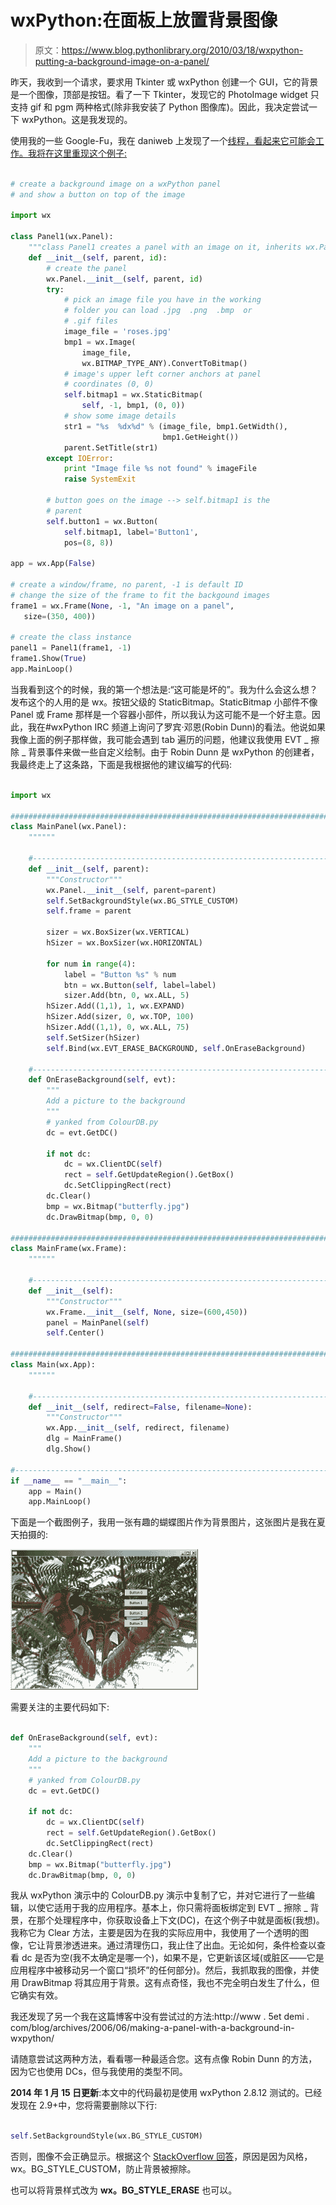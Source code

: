 # wxPython:在面板上放置背景图像

> 原文：<https://www.blog.pythonlibrary.org/2010/03/18/wxpython-putting-a-background-image-on-a-panel/>

昨天，我收到一个请求，要求用 Tkinter 或 wxPython 创建一个 GUI，它的背景是一个图像，顶部是按钮。看了一下 Tkinter，发现它的 PhotoImage widget 只支持 gif 和 pgm 两种格式(除非我安装了 Python 图像库)。因此，我决定尝试一下 wxPython。这是我发现的。

使用我的一些 Google-Fu，我在 daniweb 上发现了一个[线程，看起来它可能会工作。我将在这里重现这个例子:](http://www.daniweb.com/forums/thread71560.html#)

```py

# create a background image on a wxPython panel
# and show a button on top of the image

import wx

class Panel1(wx.Panel):
    """class Panel1 creates a panel with an image on it, inherits wx.Panel"""
    def __init__(self, parent, id):
        # create the panel
        wx.Panel.__init__(self, parent, id)
        try:
            # pick an image file you have in the working 
            # folder you can load .jpg  .png  .bmp  or 
            # .gif files
            image_file = 'roses.jpg'
            bmp1 = wx.Image(
                image_file, 
                wx.BITMAP_TYPE_ANY).ConvertToBitmap()
            # image's upper left corner anchors at panel 
            # coordinates (0, 0)
            self.bitmap1 = wx.StaticBitmap(
                self, -1, bmp1, (0, 0))
            # show some image details
            str1 = "%s  %dx%d" % (image_file, bmp1.GetWidth(),
                                  bmp1.GetHeight()) 
            parent.SetTitle(str1)
        except IOError:
            print "Image file %s not found" % imageFile
            raise SystemExit

        # button goes on the image --> self.bitmap1 is the 
        # parent
        self.button1 = wx.Button(
            self.bitmap1, label='Button1', 
            pos=(8, 8))

app = wx.App(False)

# create a window/frame, no parent, -1 is default ID
# change the size of the frame to fit the backgound images
frame1 = wx.Frame(None, -1, "An image on a panel", 
   size=(350, 400))

# create the class instance
panel1 = Panel1(frame1, -1)
frame1.Show(True)
app.MainLoop()

```

当我看到这个的时候，我的第一个想法是:“这可能是坏的”。我为什么会这么想？发布这个的人用的是 wx。按钮父级的 StaticBitmap。StaticBitmap 小部件不像 Panel 或 Frame 那样是一个容器小部件，所以我认为这可能不是一个好主意。因此，我在#wxPython IRC 频道上询问了罗宾·邓恩(Robin Dunn)的看法。他说如果我像上面的例子那样做，我可能会遇到 tab 遍历的问题，他建议我使用 EVT _ 擦除 _ 背景事件来做一些自定义绘制。由于 Robin Dunn 是 wxPython 的创建者，我最终走上了这条路，下面是我根据他的建议编写的代码:

```py

import wx

########################################################################
class MainPanel(wx.Panel):
    """"""

    #----------------------------------------------------------------------
    def __init__(self, parent):
        """Constructor"""
        wx.Panel.__init__(self, parent=parent)
        self.SetBackgroundStyle(wx.BG_STYLE_CUSTOM)
        self.frame = parent

        sizer = wx.BoxSizer(wx.VERTICAL)
        hSizer = wx.BoxSizer(wx.HORIZONTAL)

        for num in range(4):
            label = "Button %s" % num
            btn = wx.Button(self, label=label)
            sizer.Add(btn, 0, wx.ALL, 5)
        hSizer.Add((1,1), 1, wx.EXPAND)
        hSizer.Add(sizer, 0, wx.TOP, 100)
        hSizer.Add((1,1), 0, wx.ALL, 75)
        self.SetSizer(hSizer)
        self.Bind(wx.EVT_ERASE_BACKGROUND, self.OnEraseBackground)

    #----------------------------------------------------------------------
    def OnEraseBackground(self, evt):
        """
        Add a picture to the background
        """
        # yanked from ColourDB.py
        dc = evt.GetDC()

        if not dc:
            dc = wx.ClientDC(self)
            rect = self.GetUpdateRegion().GetBox()
            dc.SetClippingRect(rect)
        dc.Clear()
        bmp = wx.Bitmap("butterfly.jpg")
        dc.DrawBitmap(bmp, 0, 0)

########################################################################
class MainFrame(wx.Frame):
    """"""

    #----------------------------------------------------------------------
    def __init__(self):
        """Constructor"""
        wx.Frame.__init__(self, None, size=(600,450))
        panel = MainPanel(self)        
        self.Center()

########################################################################
class Main(wx.App):
    """"""

    #----------------------------------------------------------------------
    def __init__(self, redirect=False, filename=None):
        """Constructor"""
        wx.App.__init__(self, redirect, filename)
        dlg = MainFrame()
        dlg.Show()

#----------------------------------------------------------------------
if __name__ == "__main__":
    app = Main()
    app.MainLoop()

```

下面是一个截图例子，我用一张有趣的蝴蝶图片作为背景图片，这张图片是我在夏天拍摄的:

[![](img/da1a2af5488fce2ea95c59135a4d9dfb.png "panel_with_bg")](https://www.blog.pythonlibrary.org/wp-content/uploads/2010/03/panel_with_bg.png)

需要关注的主要代码如下:

```py

def OnEraseBackground(self, evt):
    """
    Add a picture to the background
    """
    # yanked from ColourDB.py
    dc = evt.GetDC()

    if not dc:
        dc = wx.ClientDC(self)
        rect = self.GetUpdateRegion().GetBox()
        dc.SetClippingRect(rect)
    dc.Clear()
    bmp = wx.Bitmap("butterfly.jpg")
    dc.DrawBitmap(bmp, 0, 0)

```

我从 wxPython 演示中的 ColourDB.py 演示中复制了它，并对它进行了一些编辑，以使它适用于我的应用程序。基本上，你只需将面板绑定到 EVT _ 擦除 _ 背景，在那个处理程序中，你获取设备上下文(DC)，在这个例子中就是面板(我想)。我称它为 Clear 方法，主要是因为在我的实际应用中，我使用了一个透明的图像，它让背景渗透进来。通过清理伤口，我止住了出血。无论如何，条件检查以查看 dc 是否为空(我不太确定是哪一个)，如果不是，它更新该区域(或脏区——它是应用程序中被移动另一个窗口“损坏”的任何部分)。然后，我抓取我的图像，并使用 DrawBitmap 将其应用于背景。这有点奇怪，我也不完全明白发生了什么，但它确实有效。

我还发现了另一个我在这篇博客中没有尝试过的方法:http://www . 5et demi . com/blog/archives/2006/06/making-a-panel-with-a-background-in-wxpython/

请随意尝试这两种方法，看看哪一种最适合您。这有点像 Robin Dunn 的方法，因为它也使用 DCs，但与我使用的类型不同。

**2014 年 1 月 15 日更新**:本文中的代码最初是使用 wxPython 2.8.12 测试的。已经发现在 2.9+中，您将需要删除以下行:

```py

self.SetBackgroundStyle(wx.BG_STYLE_CUSTOM)

```

否则，图像不会正确显示。根据这个 [StackOverflow 回答](http://stackoverflow.com/a/21128901/393194)，原因是因为风格，wx。BG_STYLE_CUSTOM，防止背景被擦除。

也可以将背景样式改为 **wx。BG_STYLE_ERASE** 也可以。